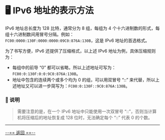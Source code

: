 # 🖥️ IPv6 地址的表示方法

IPv6 地址总长度为 128 比特，通常分为 8 组，每组为 4 个十六进制数的形式，每组十六进制数间用冒号分隔。例如：`FC00:0000:130F:0000:0000:09C0:876A:130B`，这是 IPv6 地址的首选格式。

为了书写方便，IPv6 还提供了压缩格式，以上述 IPv6 地址为例，具体压缩规则为：

- 每组中的前导 “0” 都可以省略，所以上述地址可写为：`FC00:0:130F:0:0:9C0:876A:130B`。
- 地址中包含的连续两个或多个均为 0 的组，可以用双冒号 “::” 来代替，所以上述地址又可以进一步简写为：`FC00:0:130F::9C0:876A:130B`。

### 📖 说明

> 需要注意的是，在一个 IPv6 地址中只能使用一次双冒号 “::”，否则当计算机将压缩后的地址恢复成 128 位时，无法确定每个 “::” 代表 0 的个数。

---

[--== 返回 ==--](template_1.html?md=/Markdown/Public%20document%20index.md)